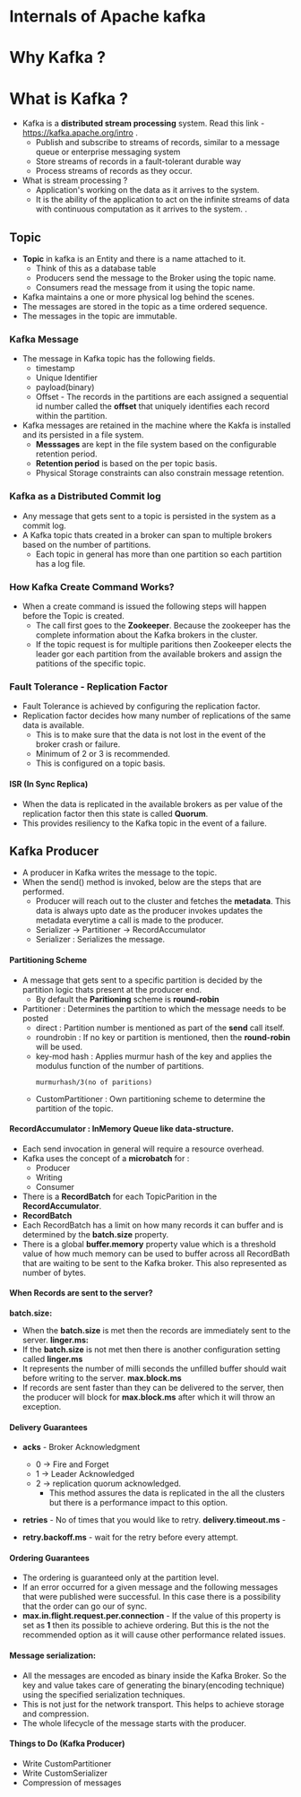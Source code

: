 # Internals of Apache kafka

# Why Kafka ?

# What is Kafka ?
- Kafka is a **distributed stream processing** system. Read this link - https://kafka.apache.org/intro .
  - Publish and subscribe to streams of records, similar to a message queue or enterprise messaging system
  - Store streams of records in a fault-tolerant durable way
  - Process streams of records as they occur.
- What is stream processing ?
  - Application's working on the data as it arrives to the system.
  - It is the ability of the application to act on the infinite streams of data with continuous computation as it arrives to the system.
  .
## Topic

- **Topic** in kafka is an Entity and there is a name attached to it.
  - Think of this as a database table
  - Producers send the message to the Broker using the topic name.
  - Consumers read the message from it using the topic name.
- Kafka maintains a one or more physical log behind the scenes.
- The messages are stored in the topic as a time ordered sequence.
- The messages in the topic are immutable.

### Kafka Message
- The message in Kafka topic has the following fields.
  - timestamp
  - Unique Identifier
  - payload(binary)
  - Offset - The records in the partitions are each assigned a sequential id number called the **offset** that uniquely identifies each record within the partition.
- Kafka messages are retained in the machine where the Kakfa is installed and its persisted in a file system.
  - **Messsages** are kept in the file system based on the configurable retention period.
  - **Retention period** is based on the per topic basis.  
  - Physical Storage constraints can also constrain message retention.

### Kafka as a Distributed Commit log
- Any message that gets sent to a topic is persisted in the system as a commit log.
- A Kafka topic thats created in a broker can span to multiple brokers based on the number of partitions.
    - Each topic in general has more than one partition so each partition has a log file.

### How Kafka Create Command Works?

- When a create command is issued the following steps will happen before the Topic is created.
  - The call first goes to the **Zookeeper**. Because the zookeeper has the complete information about the Kafka brokers in the cluster.
  - If the topic request is for multiple paritions then Zookeeper elects the leader gor each partition from the available brokers and assign  the patitions of the specific topic.

### Fault Tolerance - Replication Factor
- Fault Tolerance is achieved by configuring the replication factor.
- Replication factor decides how many number of replications of the same data is available.
  - This is to make sure that the data is not lost in the event of the broker crash or failure.
  - Minimum of 2 or 3 is recommended.
  - This is configured on a topic basis.


#### ISR (In Sync Replica)
- When the data is replicated in the available brokers as per value of the replication factor then this state is called **Quorum**.
- This provides resiliency to the Kafka topic in the event of a failure.

## Kafka Producer
- A producer in Kafka writes the message to the topic.
- When the send() method is invoked, below are the steps that are performed.
  - Producer will reach out to the cluster and fetches the **metadata**. This data is always upto date as the producer invokes updates the metadata everytime a call is made to the producer.
  - Serializer -> Partitioner -> RecordAccumulator
  - Serializer : Serializes the message.
#### Partitioning Scheme
- A message that gets sent to a specific partition is decided by the partition logic thats present at the producer end.
  - By default the **Paritioning** scheme is **round-robin**
- Partitioner : Determines the partition to which the message needs to be posted
  - direct  : Partition number is mentioned as part of the **send** call itself.
  - roundrobin  : If no key or partition is mentioned, then the **round-robin** will be used.
  - key-mod hash  : Applies murmur hash of the key and applies the modulus function of the number of partitions.
    ```
    murmurhash/3(no of paritions)
    ```
  - CustomPartitioner  : Own partitioning scheme to determine the partition of the topic.

#### RecordAccumulator : InMemory Queue like data-structure.      
- Each send invocation in general will require a resource overhead.
- Kafka uses the concept of a **microbatch** for :
  - Producer
  - Writing
  - Consumer
- There is a **RecordBatch** for each TopicParition in the **RecordAccumulator**.
-  **RecordBatch**
  - Each RecordBatch has a limit on how many records it can buffer and is determined by the **batch.size** property.
  - There is a global **buffer.memory** property value which is a threshold value of how much memory can be used to buffer across all RecordBath that are waiting to be sent to the Kafka broker. This also represented as number of bytes.

#### When Records are sent to the server?
**batch.size:**  
  - When the **batch.size** is met then the records are immediately sent to the server.
**linger.ms:**  
  - If the **batch.size** is not met then there is another configuration setting called **linger.ms**
  - It represents the number of milli seconds the unfilled buffer should wait before writing to the server.
**max.block.ms**
  - If records are sent faster than they can be delivered to the server, then the producer will block for **max.block.ms** after which it will throw an exception.

#### Delivery Guarantees

- **acks** - Broker Acknowledgment
  - 0 -> Fire and Forget
  - 1 -> Leader Acknowledged
  - 2 -> replication quorum acknowledged.
    - This method assures the data is replicated in the all the clusters but there is a performance impact to this option.

- **retries** - No of times that you would like to retry.
**delivery.timeout.ms** -
- **retry.backoff.ms**  - wait for the retry before every attempt.

#### Ordering Guarantees
- The ordering is guaranteed only at the partition level.
- If an error occurred for a given message and the following messages that were published were successful. In this case there is a possibility that the order can go our of sync.  
- **max.in.flight.request.per.connection** - If the value of this property is set as **1** then its possible to achieve ordering. But this is the not the recommended option as it will cause other performance related issues.

#### Message serialization:
- All the messages are encoded as binary inside the Kafka Broker. So the key and value takes care of generating the binary(encoding technique) using the specified serialization techniques.  
- This is not just for the network transport. This helps to achieve storage and compression.
- The whole lifecycle of the message starts with the producer.

#### Things to Do (Kafka Producer)

- Write CustomPartitioner
- Write CustomSerializer
- Compression of messages

